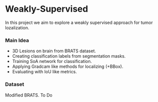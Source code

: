 # Weakly-Supervised

In this project we aim to explore a weakly supervised approach for tumor lozalization.


### Main Idea
* 3D Lesions on brain from BRATS dataset.
* Creating classification labels from segmentation masks.
* Training SoA network for classification.
* Applying Gradcam like methods for localizing (+BBox).
* Evaluating with IoU like metrics.

### Dataset

Modified BRATS. To Do
